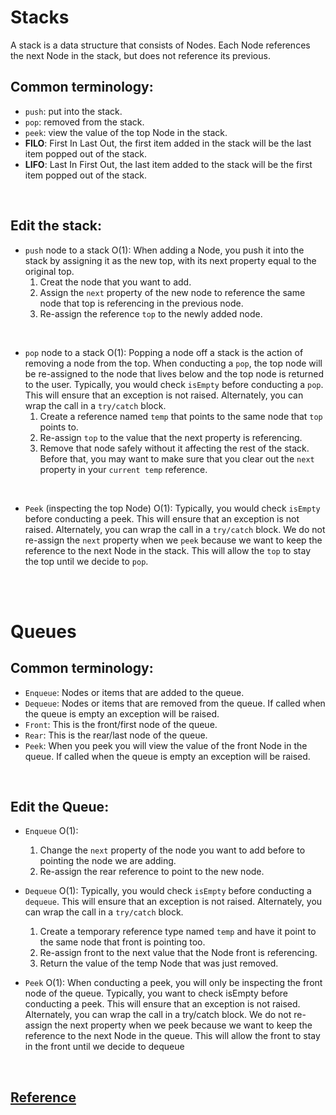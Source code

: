 # Stacks

A stack is a data structure that consists of Nodes. Each Node references the next Node in the stack, but does not reference its previous.

## Common terminology:

- `push`: put into the stack.
- `pop`: removed from the stack.
- `peek`: view the value of the top Node in the stack.
- **FILO**: First In Last Out, the first item added in the stack will be the last item popped out of the stack.
- **LIFO**: Last In First Out, the last item added to the stack will be the first item popped out of the stack.

<br>

## Edit the stack:

- `push` node to a stack O(1): When adding a Node, you push it into the stack by assigning it as the new top, with its next property equal to the original top.
    1. Creat the node that you want to add.
    2. Assign the `next` property of the new node to reference the same node that top is referencing in the previous node.
    3. Re-assign the reference `top` to the newly added node.

<br>

- `pop` node to a stack O(1): Popping a node off a stack is the action of removing a node from the top. When conducting a `pop`, the top node will be re-assigned to the node that lives below and the top node is returned to the user. Typically, you would check `isEmpty` before conducting a `pop`. This will ensure that an exception is not raised. Alternately, you can wrap the call in a `try/catch` block.
    1. Create a reference named `temp` that points to the same node that `top` points to.
    2. Re-assign `top` to the value that the next property is referencing.
    3. Remove that node safely without it affecting the rest of the stack. Before that, you may want to make sure that you clear out the `next` property in your `current temp` reference. 

<br>

- `Peek` (inspecting the top Node) O(1): Typically, you would check `isEmpty` before conducting a peek. This will ensure that an exception is not raised. Alternately, you can wrap the call in a `try/catch` block. We do not re-assign the `next` property when we `peek` because we want to keep the reference to the next Node in the stack. This will allow the `top` to stay the top until we decide to `pop`.

<br>

<br>

# Queues

## Common terminology:

- `Enqueue`: Nodes or items that are added to the queue.
- `Dequeue`: Nodes or items that are removed from the queue. If called when the queue is empty an exception will be raised.
- `Front`: This is the front/first node of the queue.
- `Rear`: This is the rear/last node of the queue.
- `Peek`: When you peek you will view the value of the front Node in the queue. If called when the queue is empty an exception will be raised.

<br>

## Edit the Queue:

- `Enqueue` O(1): 
    1. Change the `next` property of the node you want to add before to pointing the node we are adding.
    2. Re-assign the rear reference to point to the new node.

- `Dequeue` O(1): Typically, you would check `isEmpty` before conducting a `dequeue`. This will ensure that an exception is not raised. Alternately, you can wrap the call in a `try/catch` block.
    1. Create a temporary reference type named `temp` and have it point to the same node that front is pointing too.
    2. Re-assign front to the next value that the Node front is referencing.
    3. Return the value of the temp Node that was just removed.

- `Peek` O(1): When conducting a peek, you will only be inspecting the front node of the queue. Typically, you want to check isEmpty before conducting a peek. This will ensure that an exception is not raised. Alternately, you can wrap the call in a try/catch block. We do not re-assign the next property when we peek because we want to keep the reference to the next Node in the queue. This will allow the front to stay in the front until we decide to dequeue

<br>

## [Reference](https://codefellows.github.io/common_curriculum/data_structures_and_algorithms/Code_401/class-10/resources/stacks_and_queues.html)